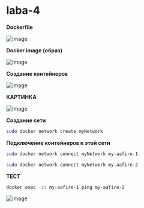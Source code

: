 # laba-4

**Dockerfile**

![image](https://github.com/user-attachments/assets/7abf6cae-9f45-4e2d-925c-655af9da4d5a)

**Docker image (образ)**

![image](https://github.com/user-attachments/assets/85401af5-b95d-419a-88a7-79d57c8d9aa8)


**Создание контейнеров**

![image](https://github.com/user-attachments/assets/eba7c4e5-a1ca-4098-afea-f5de42dbedc8)

**КАРТИНКА**

![image](https://github.com/user-attachments/assets/ff11c5d1-1995-4e01-87bf-2a4443d320b6)





**Создание сети**

```bash 
sudo docker network create myNetwork
 ```

**Подключение контейнеров к этой сети**

```bash
sudo docker network connect myNetwork my-aafire-1
 ```
```bash
sudo docker network connect myNetwork my-aafire-2
```
**ТЕСТ**

```bash
docker exec -it my-aafire-1 ping my-aafire-2
```

![image](https://github.com/user-attachments/assets/f61640b5-ab0a-4378-b9b4-3ced24262050)
